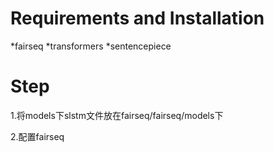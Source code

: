 # Requirements and Installation

*fairseq
*transformers
*sentencepiece


# Step
1.将models下slstm文件放在fairseq/fairseq/models下

2.配置fairseq